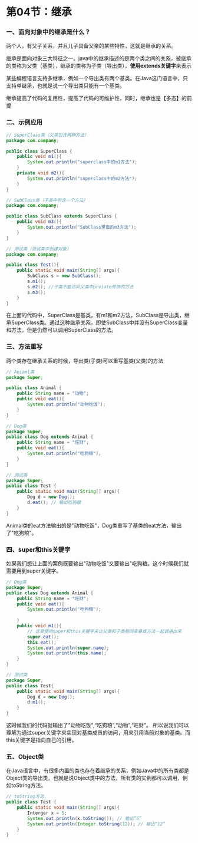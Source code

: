 # 第04节：继承

### 一、面向对象中的继承是什么？

两个人，有父子关系，并且儿子具备父亲的某些特性，这就是继承的关系。

继承是面向对象三大特征之一。java中的继承描述的是两个类之间的关系，被继承的类称为父类（基类），继承的类称为子类（导出类），**使用extends关键字**来表示

某些编程语言支持多继承，例如一个导出类有两个基类。在Java这门语言中，只支持单继承，也就是说一个导出类只能有一个基类。

继承提高了代码的复用性，提高了代码的可维护性，同时，继承也是【多态】的前提

### 二、示例应用

```java
// SuperClass类（父类包含两种方法）
package com.company;

public class SuperClass {
    public void m1(){
        System.out.println("superclass中的m1方法");
    }
    private void m2(){
        System.out.println("superclass中的m2方法");
    }
}

// SubClass类（子类中包含一个方法）
package com.company;

public class SubClass extends SuperClass {
    public void m3(){
        System.out.println("SubClass里面的m3方法");
    }
}

// 测试类（测试类中创建对象）
package com.company;

public class Test(){
    public static void main(String[] args){
        SubClass s = new SubClass();
        s.m1();
        s.m2(); //子类不能访问父类中prviate修饰的方法
        s.m3();
    }
}
```

在上面的代码中，SuperClass是基类，有m1和m2方法，SubClass是导出类，继承SuperClass类。通过这种继承关系，即使SubClass中并没有SuperClass变量和方法，但是仍然可以调用SuperClass的方法。

### 三、方法重写

两个类存在继承关系的时候，导出类(子类)可以重写基类(父类)的方法

```java
// Aniaml类
package Super;

public class Animal {
    public String name = "动物";
    public void eat(){
        System.out.println("动物吃饭");
    }
}

// Dog类
package Super;
public class Dog extends Animal {
    public String name = "旺财";
    public void eat(){
        System.out.println("吃狗粮");
    }
}

// 测试类
package Super;
public class Test {
    public static void main(String[] args){
        Dog d = new Dog();
        d.eat(); // 输出吃狗粮
    }
}
```

Animal类的eat方法输出的是"动物吃饭"，Dog类重写了基类的eat方法，输出了"吃狗粮"。

### 四、super和this关键字

如果我们想让上面的案例既要输出"动物吃饭"又要输出"吃狗粮。这个时候我们就需要用到super关键字。

```java
// Dog类
package Super;
public class Dog extends Animal {
    public String name = "旺财";
    public void eat(){
        System.out.println("吃狗粮");
        
    }
    public void m1(){
        // 这里使用super和this关键字来让父类和子类相同变量或方法一起调用出来
        super.eat();
        this.eat();
        System.out.println(super.name);
        System.out.println(this.name);
    }
}

// 测试类
package Super;
public class Test{
    public static void main(String[] args){
        Dog d = new Dog();
        d.m1();
    }
}
```

这时候我们的代码就输出了"动物吃饭",“吃狗粮”,“动物”,“旺财”。 所以说我们可以理解为通过super关键字来实现对基类成员的访问，用来引用当前对象的基类。而this关键字是指向自己的引用。

### 五、Object类

在Java语言中，有很多内置的类也存在着继承的关系，例如Java中的所有类都是Object类的导出类。也就是说Object类中的方法，所有类的实例都可以调用，例如toString方法。

```java
// toString方法
public class Test {
    public static void main(String[] args){
        Interger x = 5;
        System.out.println(x.toString()); // 输出“5”
        System.out.println(Integer.toString(12)); // 输出“12”
    }
}
```

